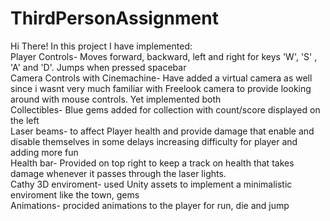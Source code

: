 # ThirdPersonAssignment
Hi There! In this project I have implemented:<br>
Player Controls- Moves forward, backward, left and right for keys 'W', 'S' , 'A' and 'D'. Jumps when pressed spacebar<br>
Camera Controls with Cinemachine- Have added a virtual camera as well since i wasnt very much familiar with Freelook camera to provide looking around with mouse controls. Yet implemented both<br>
Collectibles- Blue gems added for collection with count/score displayed on the left<br>
Laser beams- to affect Player health and provide damage that enable and disable themselves in some delays increasing difficulty for player and adding more fun<br>
Health bar- Provided on top right to keep a track on health that takes damage whenever it passes through the laser lights.<br>
Cathy 3D enviroment- used Unity assets to implement a minimalistic enviroment like the town, gems<br>
Animations- procided animations to the player for run, die and jump<br>
